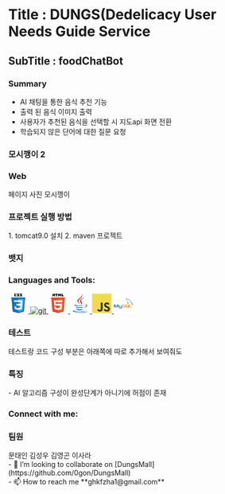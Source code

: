 <h1>Title : DUNGS(Dedelicacy User Needs Guide Service</h1>
<h2>SubTitle : foodChatBot</h2>

<h3>Summary</h3>
<Ul>
<li>AI 채팅을 통한 음식 추천 기능</li>
<li>출력 된 음식 이미지 출력</li>
<li>사용자가 추천된 음식을 선택할 시 지도api 화면 전환</li>
<li>학습되지 않은 단어에 대한 질문 요청</li>
</Ul>

<h3>모시깽이 2</h3>

<h3>Web</h3>
페이지 사진 모시깽이

<h3>프로젝트 실행 방법</h3>
1. tomcat9.0 설치
2. maven 프로젝트


<h3>뱃지</h3>
<h3 align="left">Languages and Tools:</h3>
<p align="left"> <a href="https://www.w3schools.com/css/" target="_blank" rel="noreferrer"> <img src="https://raw.githubusercontent.com/devicons/devicon/master/icons/css3/css3-original-wordmark.svg" alt="css3" width="40" height="40"/> </a> <a href="https://git-scm.com/" target="_blank" rel="noreferrer"> <img src="https://www.vectorlogo.zone/logos/git-scm/git-scm-icon.svg" alt="git" width="40" height="40"/> </a> <a href="https://www.w3.org/html/" target="_blank" rel="noreferrer"> <img src="https://raw.githubusercontent.com/devicons/devicon/master/icons/html5/html5-original-wordmark.svg" alt="html5" width="40" height="40"/> </a> <a href="https://www.java.com" target="_blank" rel="noreferrer"> <img src="https://raw.githubusercontent.com/devicons/devicon/master/icons/java/java-original.svg" alt="java" width="40" height="40"/> </a> <a href="https://developer.mozilla.org/en-US/docs/Web/JavaScript" target="_blank" rel="noreferrer"> <img src="https://raw.githubusercontent.com/devicons/devicon/master/icons/javascript/javascript-original.svg" alt="javascript" width="40" height="40"/> </a> <a href="https://www.mysql.com/" target="_blank" rel="noreferrer"> <img src="https://raw.githubusercontent.com/devicons/devicon/master/icons/mysql/mysql-original-wordmark.svg" alt="mysql" width="40" height="40"/> </a> </p>

<h3>테스트</h3>
테스트랑 코드 구성 부분은 아래쪽에 따로 추가해서 보여줘도

<h3>특징</h3>
- AI 알고리즘 구성이 완성단계가 아니기에 허점이 존재

<h3 align="left">Connect with me:</h3>
<p align="left">
</p>



<h3>팀원</h3>
문태인 김성우 김영곤 이사라
<br>
- 👯 I’m looking to collaborate on [DungsMall](https://github.com/0gon/DungsMall)
<br>
- 📫 How to reach me **ghkfzha1@gmail.com**
